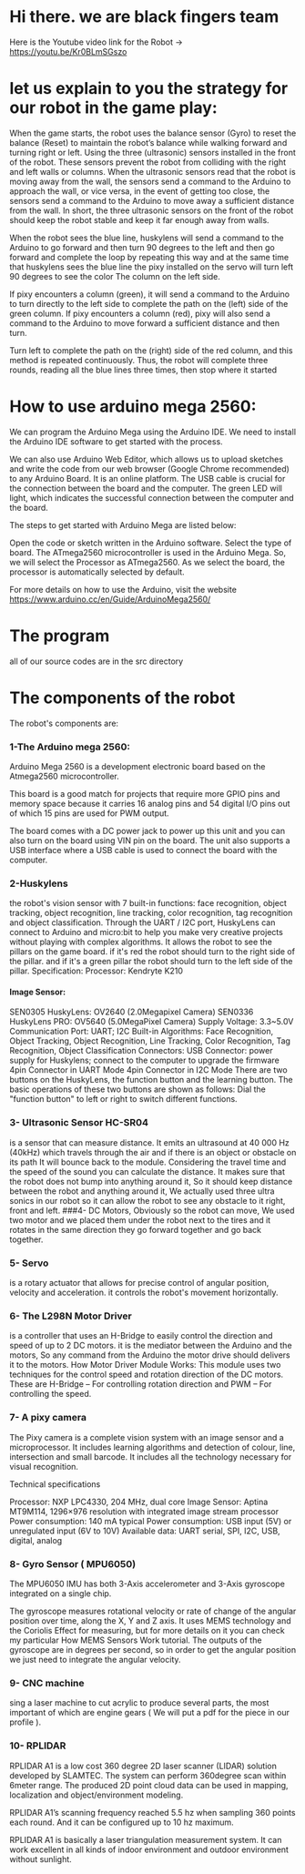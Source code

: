 
# Hi there. we are black fingers team
Here is the Youtube video link for the Robot → https://youtu.be/Kr0BLmSGszo

# let us explain to you the strategy for our robot in the game play:
When the game starts, the robot uses the balance sensor (Gyro) to reset the balance (Reset) to maintain the robot’s balance while walking forward and turning right or left.  Using the three (ultrasonic) sensors installed in the front of the robot.
These sensors prevent the robot from colliding with the right and left walls or columns.
When the ultrasonic sensors read that the robot is moving away from the wall, the sensors send a command to the Arduino to approach the wall, or vice versa, in the event of getting too close, the sensors send a command to the Arduino to move away a sufficient distance from the wall.  In short, the three ultrasonic sensors on the front of the robot should keep the robot stable and keep it far enough away from walls.

When the robot sees the blue line, huskylens will send a command to the Arduino to go forward and then turn 90 degrees to the left and then go forward and complete the loop by repeating this way and at the same time that huskylens sees the blue line the pixy installed on the servo will turn left 90 degrees to see the color  The column on the left side.

 If pixy encounters a column (green), it will send a command to the Arduino to turn directly to the left side to complete the path on the (left) side of the green column. If pixy encounters a column (red), pixy will also send a command to the Arduino to move forward a sufficient distance and then turn. 
 
 Turn left to complete the path on the (right) side of the red column, and this method is repeated continuously. Thus, the robot will complete three rounds, reading all the blue lines three times, then stop where it started
# How to use arduino mega 2560:

We can program the Arduino Mega using the Arduino IDE. We need to install the Arduino IDE software to get started with the process.

 We can also use Arduino Web Editor, which allows us to upload sketches and write the code from our web browser (Google Chrome recommended) to any Arduino Board. It is an online platform.
The USB cable is crucial for the connection between the board and the computer. The green LED will light, which indicates the successful connection between the computer and the board.

The steps to get started with Arduino Mega are listed below:

Open the code or sketch written in the Arduino software.
Select the type of board.
The ATmega2560 microcontroller is used in the Arduino Mega. So, we will select the Processor as ATmega2560.
As we select the board, the processor is automatically selected by default.

For more details on how to use the Arduino, visit the website
https://www.arduino.cc/en/Guide/ArduinoMega2560/

# The program
all of our source codes are in the src directory

# The components of the robot
The robot's components are:
### 1-The Arduino mega 2560:
Arduino Mega 2560 is a development electronic board based on the Atmega2560 microcontroller.

This board is a good match for projects that require more GPIO pins and memory space because it carries 16 analog pins and 54 digital I/O pins out of which 15 pins are used for PWM output.

The board comes with a DC power jack to power up this unit and you can also turn on the board using VIN pin on the board. The unit also supports a USB interface where a USB cable is used to connect the board with the computer.
### 2-Huskylens
the robot's vision sensor with 7 built-in functions: face recognition, object tracking, object recognition, line tracking, color recognition, tag recognition and object classification.
Through the UART / I2C port, HuskyLens can connect to Arduino and micro:bit to help you make very creative projects without playing with complex algorithms. It allows the robot to see the pillars on the game board. if it's red the robot should turn to the right side of the pillar. and if it's a green pillar the robot should turn to the left side of the pillar.
Specification:
Processor: Kendryte K210
#### Image Sensor:
SEN0305 HuskyLens: OV2640 (2.0Megapixel Camera)
SEN0336 HuskyLens PRO: OV5640 (5.0MegaPixel Camera)
Supply Voltage: 3.3~5.0V
Communication Port: UART; I2C
Built-in Algorithms: Face Recognition, Object Tracking, Object Recognition, Line Tracking, Color Recognition, Tag Recognition, Object Classification
Connectors:
USB Connector: power supply for Huskylens; connect to the computer to upgrade the firmware
4pin Connector in UART Mode
4pin Connector in I2C Mode
There are two buttons on the HuskyLens, the function button and the learning button. The basic operations of these two buttons are shown as follows:
Dial the "function button" to left or right to switch different functions.

### 3- Ultrasonic Sensor HC-SR04
is a sensor that can measure distance. It emits an ultrasound at 40 000 Hz (40kHz) which travels through the air and if there is an object or obstacle on its path It will bounce back to the module. Considering the travel time and the speed of the sound you can calculate the distance. It makes sure that the robot does not bump into anything around it, So it should keep distance between the robot and anything around it, We actually used three ultra sonics in our robot so it can allow the robot to see any obstacle to it right, front and left.
###4- 
DC Motors, Obviously so the robot can move, We used two motor and we placed them under the robot next to the tires and it rotates in the same direction they go forward together and go back together.
### 5- Servo
is a rotary actuator that allows for precise control of angular position, velocity and acceleration. it controls the robot's movement horizontally.
### 6- The L298N Motor Driver
is a controller that uses an H-Bridge to easily control the direction and speed of up to 2 DC motors. it is the mediator between the Arduino and the motors, So any command from the Arduino the motor drive should delivers it to the motors.
How Motor Driver Module Works:
This module uses two techniques for the control speed and rotation direction of the DC motors. These are H-Bridge – For controlling rotation direction and PWM – For controlling the speed.
### 7- A pixy camera 
The Pixy camera is a complete vision system with an image sensor and a microprocessor. It includes learning algorithms and detection of colour, line, intersection and small barcode. It includes all the technology necessary for visual recognition.

Technical specifications

Processor: NXP LPC4330, 204 MHz, dual core
Image Sensor: Aptina MT9M114, 1296×976 resolution with integrated image stream processor
Power consumption: 140 mA typical
Power consumption: USB input (5V) or unregulated input (6V to 10V)
Available data: UART serial, SPI, I2C, USB, digital, analog

### 8- Gyro Sensor ( MPU6050)
The MPU6050 IMU has both 3-Axis accelerometer and 3-Axis gyroscope integrated on a single chip.

The gyroscope measures rotational velocity or rate of change of the angular position over time, along the X, Y and Z axis. It uses MEMS technology and the Coriolis Effect for measuring, but for more details on it you can check my particular How MEMS Sensors Work tutorial. The outputs of the gyroscope are in degrees per second, so in order to get the angular position we just need to integrate the angular velocity.
### 9- CNC machine
sing a laser machine to cut acrylic to produce several parts, the most important of which are engine gears ( We will put a pdf for the piece in our profile ).
### 10- RPLIDAR 
RPLIDAR A1 is a low cost 360 degree 2D laser scanner (LIDAR) solution developed by SLAMTEC. The system can perform 360degree scan within 6meter range. The produced 2D point cloud data can be used in mapping, localization and object/environment modeling.
 
RPLIDAR A1’s scanning frequency reached 5.5 hz when sampling 360 points each round. And it can be configured up to 10 hz maximum. 
 
RPLIDAR A1 is basically a laser triangulation measurement system. It can work excellent in all kinds of indoor environment and outdoor environment without sunlight.
